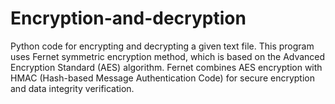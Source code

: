 # Encryption-and-decryption
Python code for encrypting and decrypting a given text file.  This program uses Fernet symmetric encryption method, which is based on the Advanced Encryption Standard (AES) algorithm. Fernet combines AES encryption with HMAC (Hash-based Message Authentication Code) for secure encryption and data integrity verification.
